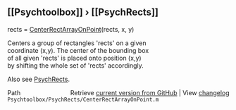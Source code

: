 ## [[Psychtoolbox]] &#8250; [[PsychRects]]

rects = [CenterRectArrayOnPoint](CenterRectArrayOnPoint)(rects, x, y)  
  
Centers a group of rectangles 'rects' on a given  
coordinate (x,y). The center of the bounding box  
of all given 'rects' is placed onto position (x,y)  
by shifting the whole set of 'rects' accordingly.  
  
Also see [PsychRects](PsychRects).  
  




<div class="code_header" style="text-align:right;">
  <span style="float:left;">Path&nbsp;&nbsp;</span> <span class="counter">Retrieve <a href=
  "https://raw.github.com/Psychtoolbox-3/Psychtoolbox-3/beta/Psychtoolbox/PsychRects/CenterRectArrayOnPoint.m">current version from GitHub</a> | View <a href=
  "https://github.com/Psychtoolbox-3/Psychtoolbox-3/commits/beta/Psychtoolbox/PsychRects/CenterRectArrayOnPoint.m">changelog</a></span>
</div>
<div class="code">
  <code>Psychtoolbox/PsychRects/CenterRectArrayOnPoint.m</code>
</div>

